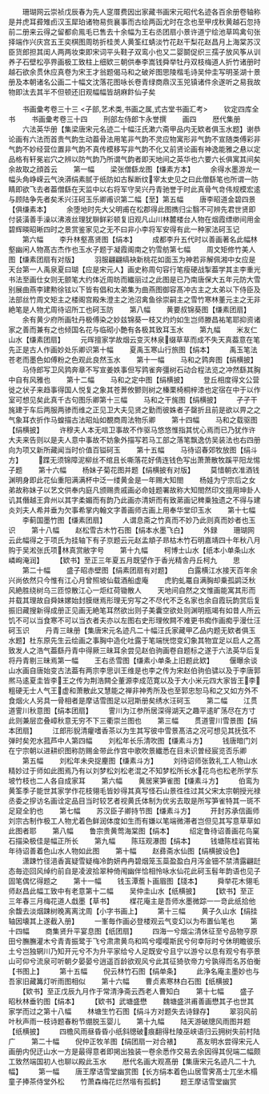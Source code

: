 <!-- { "loadSidebar": true } -->
　　珊瑚网云崇祯戊辰春为先人窆厝费因出家藏书画宋元昭代名迹各百余册卷轴称是并虎耳彛雉卣汉玉犀珀诸物易赀襄事而古绘两函尤时在念也至甲戌秋黄越石忽持前二册来云得之留都俞鳯毛已售去十余幅为王右丞团扇小景许道宁绘池草鸣禽句张择端作兴庆宫五王奕棋图周昉折桂羙人黄筌红蜻淡竹花赵干梨花赵昌月上海棠苏汉臣货郎担其闺人两两妆束即宋词平头鞋子双鸾小也又二婴鬬促织三孺子放风筝从训养子石壁松亭界画极工致柱上细欵三朝供奉李嵩钱舜举牡丹双枝梅道人折竹诸册时越石欲余贯休应真卷为宋王才翁题偈马和之破斧图思陵楷毛诗吴仲圭写明圣湖十景册及本朝诸名公画二十幅文沈落花图咏长卷青绿商鼎汉玉兕镇诸件余遂听之易我故物即汰去其半不但顿还旧观幅幅皆胡麻飰仙子矣

　　书画彚考卷三十三
<子部,艺术类,书画之属,式古堂书画汇考>
　　钦定四库全书
　　书画彚考卷三十四
　　刑部左侍郎卞永誉撰
　　画四
　　厯代集册
　　六法英华册【集梁唐宋元名迹二十幅汪氏漱六斋甲品内无欵者俱玉水题】谢恭论画有六法而首贵气韵生动葢骨法用笔非气韵不灵应物寓形非气韵不宣随类傅彩非气韵不妙经营位置非气韵不真传模移写非气韵不化又前贤论画有神逸能雅之悬以定品格有轩冕岩穴之辨以防气韵乃所谓气韵者即天地间之英华也六要六长俱寓其间矣余故取之顔首云
　　第一幅
　　梁张僧繇龙图【缣素方本】
　　余得水墨游龙一幅头角峥嵘云气泱漭绢素腻于纸防如古髹断纹宰太史见之曰此僧繇笔也所谓一防睛即欲飞去者葢僧繇在天监中以右将军守吴兴丹青驰誉于时此真骨气竒伟规模宏逺与顾陆争先者矣禾兴汪砢玉乐卿甫识第二幅【至】第五幅
　　唐李昭道金碧四景【俱缣素本】
　　余堕地时先大父明甫在松郡得此图擕归尘翳不可辨先君世贤即付装潢善手澡以沸液丝理犹聨鲜彩顿复旧观凡山川林麓楼台人物在烟霞缥缈间用金碧辉暎昭晰四时之景赏鉴家见之无不曰非小李将军安得有此一种家法砢玉记
　　第六幅
　　李升林壑髙贤图【绢本】
　　成都李升五代时以善画著名此幅林壑幽闲人物髙古杰作也玉水子题于凝霞阁南之钓雪舫第七幅
　　周文矩修竹美人图【缣素团扇有对版】
　　羽服翩翩缟袂新桃花如面玉为神若非解佩湘中女应是天台第一人禹泉夏曰瑚【应是宋元人】画史称周句容行笔瘦硬战掣葢学其主李重光书法至画仕女则无颤笔大约体近周昉而纎丽过之此图是已乃南唐保大五年元防大雪别展曲燕李建勲徐铉以下皆有倡和太弟集为曲燕图御容髙冲古主之太弟以下侍臣及法部丝竹周文矩主之楼阁宫殿朱澄主之池沼禽鱼徐崇嗣主之雪竹寒林董元主之无非絶笔是人物尤周待诏所工也砢玉防
　　第八幅
　　黄要叔锦葵图【缣素团扇】
　　余有黄少府所画牡丹极傅染之妙兹锦葵一枝又灼灼如生岂师滕昌祐笔耶抑资诸家之善而兼有之也倾国名花与临砌小艶有各极其致耳玉水
　　第九幅
　　米友仁山水【缣素团扇】
　　元晖擅家学故烟云变灭林泉缀草草而成不失天真葢意在笔先正是古人作画妙处乐卿识第十幅
　　夏禹玉寒山行旅图【绢本】
　　禹玉笔法苍老而墨色如傅粉之色观此良然玉水
　　第十一幅
　　马和之鹑奔图【绢横披】
　　马侍郎写卫风鹑奔章不写宣姜妷事但写鹑雀奔彊树石动合程法览之冲然繇其胸中自有风雅也
　　第十二幅
　　马和之定中图【绢横披】
　　登丘相度得文公营徙之状子来趋事得国人悦复之象其苍莾攸鬰则树之榛栗椅桐梓漆也定宿在中于以作室可想见矣此真千古句图乐卿第十三幅
　　马和之干旄图【绢横披】
　　孑孑干旄建于车后两服两骖而维之正见卫大夫见贤之勤而彼姝者子罄折且前是欲以畀之之气象耳衣折作马蝗描古法昭灿如覩商周法物乐卿
　　第十四幅
　　马和之载驱图【绢横披】
　　许穆夫人本无唁卫事故不作驱马悠悠惟指其忧心焉而已乃犹作许大夫来告则以是夫人意中事故不妨象外描写若马工部之落笔飘逸仿吴装法也右四册向为项又新所藏闻当时价值百镒砢玉
　　第十五幅
　　马待诏春郊牧放图【绢斗方】
　　蹀无须锦障泥柳丝不绾且长嘶落花好倩连钱色写出萧萧散牧蹊平阳龙惕子题
　　第十六幅
　　杨妹子菊花图并题【绢横披有对版】
　　莫惜朝衣准酒钱渊明身即此花仙重阳满满杯中泛一缕黄金是一年赐大知閤
　　杨娃为宁宗后之女弟故称妹子以艺文供奉内庭凡颁赐贵戚画必命娃题署故称大知閤然印文擅用坤卦人讥其僭越王弇州以其字柔媚而有韵乃此画亦清妍而有致苐画记稗乗独遗之不得与建炎刘夫人希并垂为欠事希掌内翰文字善画师古画上用奉华堂印玉水
　　第十七幅
　　李蓟国墨竹图【缣素团扇】
　　人谓息斋之竹真而不妙乃此则真而妙者也玉识
　　第十八幅
　　赵松雪古木竹石图【绢本水墨飞白】
　　外録
　　珊瑚网云此幅得之于项氏为挂轴下有子京题云元赵孟頫子昻枯木竹石明嘉靖四十年秋八月购于吴淞张氏项林真赏敝字号
　　第十九幅
　　柯博士山水【纸本小单条山水嶙峋淹润】
　　【欵书】至正三年夏五月既望作于香光精舎丹丘柯九
　　思
　　第二十幅
　　盛子昭赤壁图【绢素团扇有对题】
　　白露横江水接天百年余兴尚依然只今惟有江心月曾照坡仙载酒船虚庵
　　虎豹虬鼍自满胸却乗孤鹢泛秋风絶胜绕树乌三匝惊散江心一炬红荷锄散人
　　天地间自然之文惟画能寓其形而并载其理故自舜妹嫘始封膜继焉形理无穷写之不尽代不乏名家也余自霞玩韵赏后复振旧藏搜新得成册正见画无絶笔耳然欲出则子美囊空欲处则渊明瓶竭有如昔人所云饥不可以当食寒不可以当衣者夫亦以左图右史形理攸闗不难更书痴作画痴乎漫仕汪砢玉识
　　丹青三昧册【集唐宋元名迹凡二十幅汪氏家藏甲乙品内题无欵者俱玉水题】杜东原先生云绘画之事胸中造化吐露于笔端恍惚变幻象其物宜足以启人之髙致发人之浩气葢繇丹青中得厥三昧耳余尝见赵伯驹画卷自题标之遂于六法英华后复将丹青剔三昧焉第一幅
　　王右丞雪图【缣素小单条上旧题此欵】
　　偃曝余谈山水画自唐始变古法葢有两宗李思训王维是也李之传为宋赵伯驹伯骕以及于李唐郭熈马逺夏圭皆李王之传为荆浩闗仝董源李成范寛以及于大小米元四大家皆王李粗硬无士人气王虚和萧散此又慧能之禅非神秀所及也至郭忠恕马和之又如方外不食烟火人另具一骨相者是摩诘雪图足以冠斯册矣绣水汪砢玉
　　第二幅
　　江贯道霅川秋意图【绢本团扇】
　　霅川为江参所居深得湖天之趣平逺旷荡尽在方寸此则兼层峦叠嶂秋意无穷不下三衢崇兰图也
　　第三幅
　　贯道霅川雪景图【绢本团扇】
　　江郎形貎清癯嗜香茶以为生其写彼中雪景髙洁之况可想见其抚弦不弹时矣夗水菰芦中人第四幅
　　刘松年长乐清吹图【缣素斗方】
　　钱唐暗门刘在宁宗朝以进耕织图称防赐金带此作宫中歌吹景纎悉在目未识曽经宸览否乐卿
　　第五幅
　　刘松年未央捉麈图【缣素斗方】
　　刘待诏师张敦礼工人物山水精妙过于师如此图焉乃有以刘梦松刘松老混之不知梦松所长水花鸟也松老所学东坡竹枝也二人各自成家耳
　　第六幅
　　黄居宷笋雀图【缣素斗方】
　　伯鸾为黄筌季子能世其家学作花枝翎毛皆妙得其真写怪石山景徃徃过其父宋太宗朝授光禄丞委之摉访名画诠定品目当时较艺者视黄氏体制为优劣去取是所写笋雀特其一斑不足窥全豹也
　　第七幅
　　苏汉臣子卿持节图【缣素斗方】
　　开封苏承信画师刘宗古制作极工人物尤着色鲜润体度如生而有嫌以笔端微滞者岂但见其写意草草如此图者耶
　　第八幅
　　鲁宗贵黄莺海棠图【绢本】
　　绍定鲁待诏善画花鸟窠石描染极佳是幅正所长
　　第九幅
　　陈珏观瀑图【绢本】
　　钱塘陈桂岩寳祐年待诏善着色山水人物如此图
　　第十幅
　　赵彞斋水仙图【绢横披设色】
　　潇踈竹径浥香寘疑雪疑梅冷韵妍冉冉碧烟笼玉蘂盈盈白月泻金钿不禁清露翩跹态毎迩回风绰约前自是凌波拾翠种倚闱幽伴恰相怜咏水仙花此砢玉髫年韵语也见子固笔偶忆得题之
　　第十一幅
　　钱玉潭薝卜画眉图【牋本】
　　舜举花木翎毛师赵昌此幅工致中有老意第十二幅
　　吴仲圭山水【纸横披】
　　【欵书】至正三年春三月梅花道人戱墨【草书】
　　楳花庵主是吾师水墨微踪一一竒此纸拾他余馥去淡烟踈树晚离离沈周【小字书画上】
　　第十三幅
　　黄子久山水【绢挂轴因壊其上遂截入册】
　　一峯毎作画必登楼观云气变幻以为布置仙笔也
　　第十四幅
　　商集贤升平宴息图【纸团扇】
　　四海一兮烟尘清休征至兮品物亨原田兮膴膴灌木兮青青振鹭于飞兮肃肃黄鸟和鸣兮嘤嘤斯民兮何幸际时兮休明瞻彼乐土兮岂独辋川乃知开元兮不为升平家给兮人足既安兮且宁以游兮以息有观兮有亭景山可仰兮流泉可听朝夕晏晏兮逍遥百龄欲观风兮此其征猗欤帝力兮孰得而名苏伯衡【书图上】
　　第十五幅
　　倪云林竹石图【绢单条】
　　此浄名庵主墨妙也与吾家旧藏篝灯听雨图相似
　　第十六幅
　　曹贞素寒林白石图【纸横披】
　　【欵书】至正戊辰九月作于常清浄斋云西老人曹知白
　　第十七幅
　　盛子昭秋林垂钓图【绢本】
　　【欵书】武塘盛懋
　　魏塘盛洪甫善画懋其子也世其家学而过之第十八幅
　　林塘生竹石图【绢斗方对题失去诗録存】
　　翠羽风前叶秋声雨一枝诗题春粉节绷脱玉婴儿
　　第十九幅
　　陆天游破牕风雨图并题【纸横披】
　　四檐风雨昼昏昏小纸斜牕破痕翻得杜陵巫峡语归云拥树失前村陆广
　　第二十幅
　　倪仲正牧羊图【绢团扇一对合裱】
　　髙友明水尝得宋元人画册内倪迂山水一方是最得意者即掲出独装一卷余悉作交易去余因得其倪端二幅颇工致然端国初人也聊以殿此玉水
　　厯代名画大观髙册【集唐宋元名迹凡二十九幅】
　　第一幅
　　唐王摩诘雪堂幽赏图【长方绢本着色山居雪霁髙士兀坐木榻童子捧茶侍堂外松
　　竹萧森梅花烂然堦有孤鹤】
　　题王摩诘雪堂幽赏
